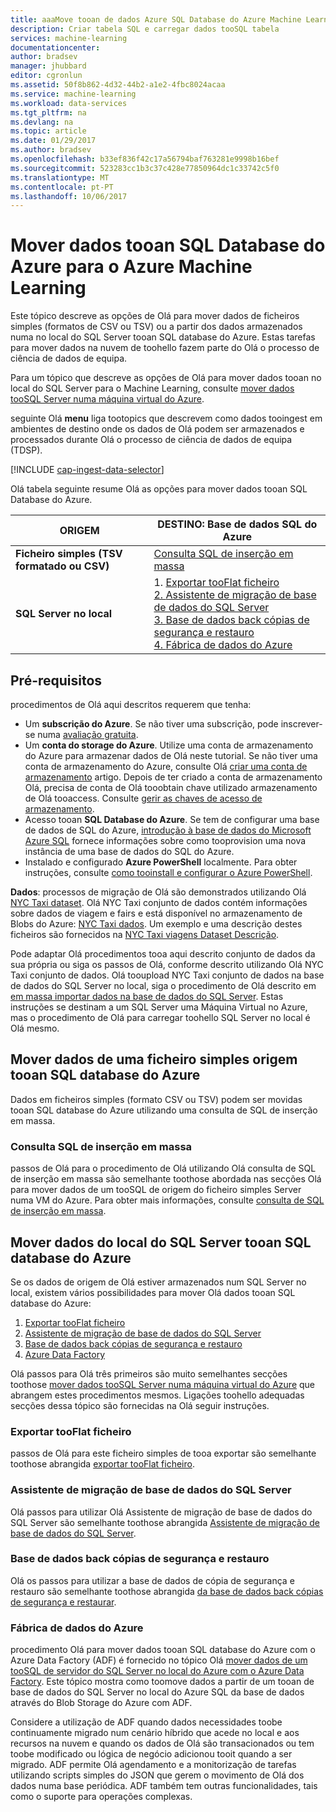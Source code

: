 ```yaml
---
title: aaaMove tooan de dados Azure SQL Database do Azure Machine Learning | Microsoft Docs
description: Criar tabela SQL e carregar dados tooSQL tabela
services: machine-learning
documentationcenter: 
author: bradsev
manager: jhubbard
editor: cgronlun
ms.assetid: 50f8b862-4d32-44b2-a1e2-4fbc8024acaa
ms.service: machine-learning
ms.workload: data-services
ms.tgt_pltfrm: na
ms.devlang: na
ms.topic: article
ms.date: 01/29/2017
ms.author: bradsev
ms.openlocfilehash: b33ef836f42c17a56794baf763281e9998b16bef
ms.sourcegitcommit: 523283cc1b3c37c428e77850964dc1c33742c5f0
ms.translationtype: MT
ms.contentlocale: pt-PT
ms.lasthandoff: 10/06/2017
---
```

# <a name="move-data-tooan-azure-sql-database-for-azure-machine-learning"></a>Mover dados tooan SQL Database do Azure para o Azure Machine Learning
Este tópico descreve as opções de Olá para mover dados de ficheiros simples (formatos de CSV ou TSV) ou a partir dos dados armazenados numa no local do SQL Server tooan SQL database do Azure. Estas tarefas para mover dados na nuvem de toohello fazem parte do Olá o processo de ciência de dados de equipa.

Para um tópico que descreve as opções de Olá para mover dados tooan no local do SQL Server para o Machine Learning, consulte [mover dados tooSQL Server numa máquina virtual do Azure](machine-learning-data-science-move-sql-server-virtual-machine.md).

seguinte Olá **menu** liga tootopics que descrevem como dados tooingest em ambientes de destino onde os dados de Olá podem ser armazenados e processados durante Olá o processo de ciência de dados de equipa (TDSP).

[!INCLUDE [cap-ingest-data-selector](../../includes/cap-ingest-data-selector.md)]

Olá tabela seguinte resume Olá as opções para mover dados tooan SQL Database do Azure.

| <b>ORIGEM</b> | <b>DESTINO: Base de dados SQL do Azure</b> |
| --- | --- |
| <b>Ficheiro simples (TSV formatado ou CSV)</b> |<a href="#bulk-insert-sql-query">Consulta SQL de inserção em massa |
| <b>SQL Server no local</b> |1. <a href="#export-flat-file">Exportar tooFlat ficheiro<br> 2. <a href="#insert-tables-bcp">Assistente de migração de base de dados do SQL Server<br> 3. <a href="#db-migration">Base de dados back cópias de segurança e restauro<br> 4. <a href="#adf">Fábrica de dados do Azure |

## <a name="prereqs"></a>Pré-requisitos
procedimentos de Olá aqui descritos requerem que tenha:

* Um **subscrição do Azure**. Se não tiver uma subscrição, pode inscrever-se numa [avaliação gratuita](https://azure.microsoft.com/pricing/free-trial/).
* Um **conta do storage do Azure**. Utilize uma conta de armazenamento do Azure para armazenar dados de Olá neste tutorial. Se não tiver uma conta de armazenamento do Azure, consulte Olá [criar uma conta de armazenamento](../storage/common/storage-create-storage-account.md#create-a-storage-account) artigo. Depois de ter criado a conta de armazenamento Olá, precisa de conta de Olá tooobtain chave utilizado armazenamento de Olá tooaccess. Consulte [gerir as chaves de acesso de armazenamento](../storage/common/storage-create-storage-account.md#manage-your-storage-access-keys).
* Acesso tooan **SQL Database do Azure**. Se tem de configurar uma base de dados de SQL do Azure, [introdução à base de dados do Microsoft Azure SQL](../sql-database/sql-database-get-started.md) fornece informações sobre como tooprovision uma nova instância de uma base de dados do SQL do Azure.
* Instalado e configurado **Azure PowerShell** localmente. Para obter instruções, consulte [como tooinstall e configurar o Azure PowerShell](/powershell/azure/overview).

**Dados**: processos de migração de Olá são demonstrados utilizando Olá [NYC Taxi dataset](http://chriswhong.com/open-data/foil_nyc_taxi/). Olá NYC Taxi conjunto de dados contém informações sobre dados de viagem e fairs e está disponível no armazenamento de Blobs do Azure: [NYC Taxi dados](http://www.andresmh.com/nyctaxitrips/). Um exemplo e uma descrição destes ficheiros são fornecidos na [NYC Taxi viagens Dataset Descrição](machine-learning-data-science-process-sql-walkthrough.md#dataset).

Pode adaptar Olá procedimentos tooa aqui descrito conjunto de dados da sua própria ou siga os passos de Olá, conforme descrito utilizando Olá NYC Taxi conjunto de dados. Olá tooupload NYC Taxi conjunto de dados na base de dados do SQL Server no local, siga o procedimento de Olá descrito em [em massa importar dados na base de dados do SQL Server](machine-learning-data-science-process-sql-walkthrough.md#dbload). Estas instruções se destinam a um SQL Server uma Máquina Virtual no Azure, mas o procedimento de Olá para carregar toohello SQL Server no local é Olá mesmo.

## <a name="file-to-azure-sql-database"></a>Mover dados de uma ficheiro simples origem tooan SQL database do Azure
Dados em ficheiros simples (formato CSV ou TSV) podem ser movidas tooan SQL database do Azure utilizando uma consulta de SQL de inserção em massa.

### <a name="bulk-insert-sql-query"></a>Consulta SQL de inserção em massa
passos de Olá para o procedimento de Olá utilizando Olá consulta de SQL de inserção em massa são semelhante toothose abordada nas secções Olá para mover dados de um tooSQL de origem do ficheiro simples Server numa VM do Azure. Para obter mais informações, consulte [consulta de SQL de inserção em massa](machine-learning-data-science-move-sql-server-virtual-machine.md#insert-tables-bulkquery).

## <a name="sql-on-prem-to-sazure-sql-database"></a>Mover dados do local do SQL Server tooan SQL database do Azure
Se os dados de origem de Olá estiver armazenados num SQL Server no local, existem vários possibilidades para mover Olá dados tooan SQL database do Azure:

1. [Exportar tooFlat ficheiro](#export-flat-file)
2. [Assistente de migração de base de dados do SQL Server](#insert-tables-bcp)
3. [Base de dados back cópias de segurança e restauro](#db-migration)
4. [Azure Data Factory](#adf)

Olá passos para Olá três primeiros são muito semelhantes secções toothose [mover dados tooSQL Server numa máquina virtual do Azure](machine-learning-data-science-move-sql-server-virtual-machine.md) que abrangem estes procedimentos mesmos. Ligações toohello adequadas secções dessa tópico são fornecidas na Olá seguir instruções.

### <a name="export-flat-file"></a>Exportar tooFlat ficheiro
passos de Olá para este ficheiro simples de tooa exportar são semelhante toothose abrangida [exportar tooFlat ficheiro](machine-learning-data-science-move-sql-server-virtual-machine.md#export-flat-file).

### <a name="insert-tables-bcp"></a>Assistente de migração de base de dados do SQL Server
Olá passos para utilizar Olá Assistente de migração de base de dados do SQL Server são semelhante toothose abrangida [Assistente de migração de base de dados do SQL Server](machine-learning-data-science-move-sql-server-virtual-machine.md#sql-migration).

### <a name="db-migration"></a>Base de dados back cópias de segurança e restauro
Olá os passos para utilizar a base de dados de cópia de segurança e restauro são semelhante toothose abrangida [da base de dados back cópias de segurança e restaurar](machine-learning-data-science-move-sql-server-virtual-machine.md#sql-backup).

### <a name="adf"></a>Fábrica de dados do Azure
procedimento Olá para mover dados tooan SQL database do Azure com o Azure Data Factory (ADF) é fornecido no tópico Olá [mover dados de um tooSQL de servidor do SQL Server no local do Azure com o Azure Data Factory](machine-learning-data-science-move-sql-azure-adf.md). Este tópico mostra como toomove dados a partir de um tooan de base de dados do SQL Server no local do Azure SQL da base de dados através do Blob Storage do Azure com ADF.

Considere a utilização de ADF quando dados necessidades toobe continuamente migrado num cenário híbrido que acede no local e aos recursos na nuvem e quando os dados de Olá são transacionados ou tem toobe modificado ou lógica de negócio adicionou tooit quando a ser migrado. ADF permite Olá agendamento e a monitorização de tarefas utilizando scripts simples do JSON que gerem o movimento de Olá dos dados numa base periódica. ADF também tem outras funcionalidades, tais como o suporte para operações complexas.
